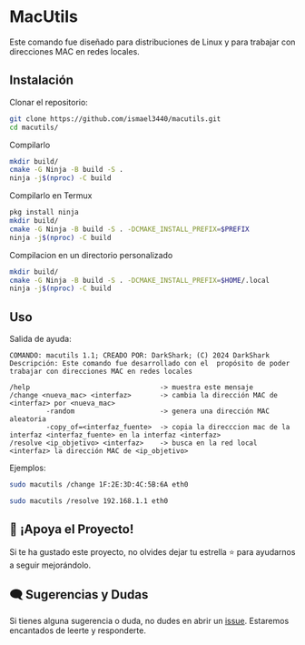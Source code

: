
# MacUtils

Este comando fue diseñado para distribuciones de Linux y para trabajar con direcciones MAC en redes locales.

## Instalación 
Clonar el repositorio:
```bash
git clone https://github.com/ismael3440/macutils.git
cd macutils/
```

Compilarlo
```bash
mkdir build/
cmake -G Ninja -B build -S .
ninja -j$(nproc) -C build
```

Compilarlo en Termux
```bash
pkg install ninja
mkdir build/
cmake -G Ninja -B build -S . -DCMAKE_INSTALL_PREFIX=$PREFIX
ninja -j$(nproc) -C build
```

Compilacion en un directorio personalizado
```bash
mkdir build/
cmake -G Ninja -B build -S . -DCMAKE_INSTALL_PREFIX=$HOME/.local
ninja -j$(nproc) -C build
```

## Uso
Salida de ayuda:
```
COMANDO: macutils 1.1; CREADO POR: DarkShark; (C) 2024 DarkShark
Descripción: Este comando fue desarrollado con el  propósito de poder trabajar con direcciones MAC en redes locales

/help                                -> muestra este mensaje
/change <nueva_mac> <interfaz>       -> cambia la dirección MAC de <interfaz> por <nueva_mac>
         -random                     -> genera una dirección MAC aleatoria
         -copy_of=<interfaz_fuente>  -> copia la direcccion mac de la interfaz <interfaz_fuente> en la interfaz <interfaz>
/resolve <ip_objetivo> <interfaz>    -> busca en la red local <interfaz> la dirección MAC de <ip_objetivo>
```
Ejemplos:
```bash
sudo macutils /change 1F:2E:3D:4C:5B:6A eth0
```
```bash
sudo macutils /resolve 192.168.1.1 eth0
```
## 🌟 ¡Apoya el Proyecto!  
Si te ha gustado este proyecto, no olvides dejar tu estrella ⭐ para ayudarnos a seguir mejorándolo.  

## 🗨️ Sugerencias y Dudas  
Si tienes alguna sugerencia o duda, no dudes en abrir un [issue](https://github.com/ismael3440/macutils/issues). Estaremos encantados de leerte y responderte.
